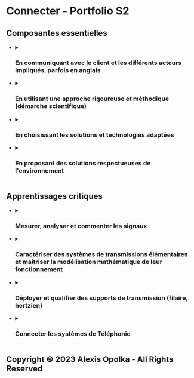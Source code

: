 # Connecter - Portfolio S2

## Composantes essentielles

- <details>
  <summary>

  ### En communiquant avec le client et les différents acteurs impliqués, parfois en anglais

  </summary>

  - Dans le cadre personnel, j'ai eu à communiquer en anglais avec
    différents acteurs tel que ci-dessous:

    ![github-exchange-english](../programmer/src/github-pr-example.png)

  - Dans la SAE-11, j'ai dû concevoir et / ou aidr à concevoir
    une campagne de sensibilisation en Anglais sur les attaques DDOS
    où mon client était anglophone. Ainsi donc, les échanges se sont
    naturellement faits en Anglais.

  </details> <div class="page" />
- <details>
  <summary>

  ### En utilisant une approche rigoureuse et méthodique (démarche scientifique)

  </summary>

  - Dans la SAE-13, j'ai dû certifier des câbles Ethernet que ce
    soit une liaison permanente ou non.

    J'ai dû écrire un procédé sur comment certifier un câble Ethernet avec
    un DSXI. J'ai aussi eu à l'appliquer car j'ai procédé à faire des mesures
    afin d'au final pouvoir certifier le câble ou non.

  </details> <div class="page" />
- <details>
  <summary>

  ### En choisissant les solutions et technologies adaptées

  </summary>

  - Dans la SAE-13, j'ai utilisé un DSXi afin de pouvoir certifier un câble
    Ethernet.

  - Dans la SAE-22, j'ai utilisé un micro-controlleur ESP32 afin de pouvoir
    faire la cartographie de la réception WiFi d'un point d'accès (AP) dans
    une salle.

    J'ai aussi utilisé un RTL-SDR afin de capter des radios fréquences
    et de les analyser avec SDR# (SDRSharp).

  </details> <div class="page" />
- <details>
  <summary>

  ### En proposant des solutions respectueuses de l'environnement

  </summary>

  - Dans le cadre de la SAE-24, j'ai eu à développer un système de
    communication en LoRa et en WiFi.

    J'ai alors dû créer un système de tampon qui reçoit, stocke pendant
    quelques temps (à l'échelle, on parle de secondes, voir de millisecondes)
    puis envois une seule fois, si le paquet est reçu de l'autre coté,
    les informations afin de ne pas inonder l'environnement d'ondes.

  - Dans le cadre personnel et professionnel, je développe un appareil connecté
    ayant pour objectif de détecter des signes avant-coureurs de burnout dans l'environnement
    d'un salarié ou d'un particulier.

    J'ai alors dû développer ce que j'appelle un `Banzaii` en prenant en compte les spécificités
    des matériaux mais aussi de leur impact environnemental afin qu'un `Banzaii` ne vient pas
    perturber et fausser les données récoltés par ses capteurs.

  </details> <div class="page" />

## Apprentissages critiques

- <details>
  <summary>

  ### Mesurer, analyser et commenter les signaux

  </summary>

  - Dans le cadre de la SAE-22, j'ai dû échantillonner un signal
    sinusoïdal, le quantifier, calculer son erreur de quantification, etc.

    J'ai ainsi donc eu à mesurer les valeurs du signal avec lequel je travaillais
    pour ensuite être capable de les analyser afin de finir par les commenter.

  J'ai quelques lacunes mais serai capable de répondre à une situation nécessitant
  la mesure et l'analyse d'un signal sans trop de problèmes.

  </details> <div class="page" />
- <details>
  <summary>

  ### Caractériser des systèmes de transmissions élémentaires et maîtriser la modélisation mathématique de leur fonctionnement

  </summary>

  - Dans le cadre de la SAE-22, j'ai modélisé le comportement d'un signal sinusoïdal en Python
    ainsi que les différentes opérations qu'il serait amené à subir telles que l'échantillonage,
    la quantification ou encore la restitution où j'ai dû réimplémenter la logique de telles
    opérations et représenter leur résultat dans différentes situations.

  J'ai des lacunes et je suis, pour l'instant, pas capable ni de caractériser ni de maîtriser
  la modélisation mathématique du fonctionnement des systèmes de transmissions élémentaires sans l'aide
  d'une personne ayant des connaissances plus poussées que les miennes ou mieux maîtrisées.  
  Je suis néanmoins capable de comprendre un discours y faisant référence.  
  Je vais avoir besoin d'accentuer mes efforts sur ce sujet lors de ma deuxième année
  en parallèle des cours sur ce sujet.

  </details> <div class="page" />
- <details>
  <summary>

  ### Déployer et qualifier des supports de transmission (filaire, hertzien)

  </summary>

  - Dans la SAE-13, j'ai qualifié un support de transmission filaire, Ethernet,
    en le faisant subir un certains nombres de tests avec un DSXi afin d'en déterminer
    sa certification ou non.

  - Dans la SAE-22, j'ai qualifié un support de transmission hertzien, le WiFi,
    en utilisant un micro-controlleur comme récepteur et en me déplaçant dans une
    seule m'étant attribuée afin de créer par la suite un schéma catégorisant en
    cercles ou en sphères, selon le plan utilisé, la réception d'un signal WiFi
    immobile.

  J'ai des lacunes et je suis, pour l'instant, pas capable ni de déployer ni de qualifier
  des supports de transmission seul et dans une situation professionnelle nécessitant une telle
  compétence.  
  Je suis néanmoins capable de comprendre un discours y faisant référence.  
  Je vais avoir besoin d'accentuer mes efforts sur ce sujet lors de ma deuxième année
  en parallèle des cours sur ce sujet.

  </details> <div class="page" />
- <details>
  <summary>

  ### Connecter les systèmes de Téléphonie

  </summary>

  De par la ressource en question, R204, n'ayant pas été abordée, je me trouve
  en l'incapacité de prouver ma compétence à cette tâche.

  </details>

## Copyright &copy; 2023 Alexis Opolka - All Rights Reserved
